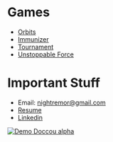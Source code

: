 # Games
- [Orbits](https://avijr.com/Orbits)
- [Immunizer](https://avijr.com/Immunizer)
- [Tournament](https://avijr.com/Tournament)
- [Unstoppable Force](https://avijr.com/UnstoppableForce)

# Important Stuff
- Email: nightremor@gmail.com
- [Resume](https://files.acrobat.com/a/preview/3b7b2cab-da9c-43f3-8090-d0a060339637)
- [Linkedin](https://www.linkedin.com/in/avi-rosenblum-52a267167/)

[![Demo Doccou alpha](http://share.gifyoutube.com/KzB6Gb.gif)](https://www.youtube.com/watch?v=ek1j272iAmc)
